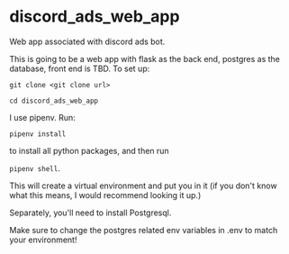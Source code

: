 # discord_ads_web_app
Web app associated with discord ads bot.

This is going to be a web app with flask as the back end, postgres as the database, front end is TBD. To set up:

`git clone <git clone url>`

`cd discord_ads_web_app`

I use pipenv. Run:

`pipenv install`

to install all python packages, and then run 

`pipenv shell`. 

This will create a virtual environment and put you in it (if you don't know what this means, I would recommend 
looking it up.)

Separately, you'll need to install Postgresql. 

Make sure to change the postgres related env variables in .env to match your environment! 